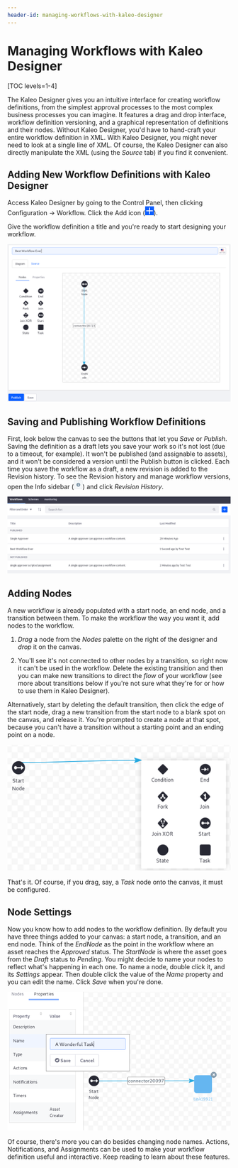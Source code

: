 ```yaml
---
header-id: managing-workflows-with-kaleo-designer
---
```


# Managing Workflows with Kaleo Designer

[TOC levels=1-4]

The Kaleo Designer gives you an intuitive interface for creating workflow
definitions, from the simplest approval processes to the most complex business
processes you can imagine. It features a drag and drop interface, workflow
definition versioning, and a graphical representation of definitions and their
nodes. Without Kaleo Designer, you'd have to hand-craft your entire workflow
definition in XML. With Kaleo Designer, you might never need to look at a single
line of XML. Of course, the Kaleo Designer can also directly manipulate the XML
(using the *Source* tab) if you find it convenient.

## Adding New Workflow Definitions with Kaleo Designer

Access Kaleo Designer by going to the Control Panel, then clicking
Configuration &rarr; Workflow. Click the Add icon
(![Add](../../../images-dxp/icon-add.png)).

Give the workflow definition a title and you're ready to start designing your
workflow.

![Figure 1: The Kaleo Designer's graphical interface makes designing workflows intuitive.](../../../images-dxp/workflow-designer-canvas.png)

## Saving and Publishing Workflow Definitions

First, look below the canvas to see the buttons that let you *Save* or
*Publish*. Saving the definition as a draft lets you save your work so it's not
lost (due to a timeout, for example). It won't be published (and assignable to
assets), and it won't be considered a version until the Publish button is
clicked. Each time you save the workflow as a draft, a new revision is added to
the Revision history. To see the Revision history and manage workflow versions,
open the Info sidebar (![Information](../../../images/icon-information.png)) and
click *Revision History*.

![Figure 2: View a list of the current workflows that can be edited in the Kaleo Designer.](../../../images-dxp/workflow-designer-definitions.png)

## Adding Nodes

A new workflow is already populated with a start node, an end node, and a
transition between them. To make the workflow the way you want it, add nodes to
the workflow. 

1. *Drag* a node from the *Nodes* palette on the right of the designer and
   *drop* it on the canvas.

2. You'll see it's not connected to other nodes by a transition, so right now it
   can't be used in the workflow. Delete the existing transition and then you
   can make new transitions to direct the *flow* of your workflow (see more
   about transitions below if you're not sure what they're for or how to use
   them in Kaleo Designer).

Alternatively, start by deleting the default transition, then click the edge of
the start node, drag a new transition from the start node to a blank spot on the
canvas, and release it. You're prompted to create a node at that spot, because
you can't have a transition without a starting point and an ending point on
a node.

![Figure 3: You can add a node by creating a transition that ends at a blank spot on your Designer canvas.](../../../images-dxp/workflow-designer-add-node.png)

That's it. Of course, if you drag, say, a *Task* node onto the canvas, it must
be configured.

## Node Settings

Now you know how to add nodes to the workflow definition. By default you have
three things added to your canvas: a start node, a transition, and an end node.
Think of the *EndNode* as the point in the workflow where an asset reaches the
*Approved* status. The *StartNode* is where the asset goes from the *Draft*
status to *Pending*. You might decide to name your nodes to reflect what's
happening in each one. To name a node, double click it, and its *Settings*
appear. Then double click the value of the *Name* property and you can edit the
name. Click *Save* when you're done. 

![Figure 4: You can edit a node's settings.](../../../images-dxp/workflow-designer-node-settings.png)

Of course, there's more you can do besides changing node names. Actions,
Notifications, and Assignments can be used to make your workflow definition
useful and interactive. Keep reading to learn about these features.

<!-- ## Related Topics [](id=related-topics)

[Workflow Forms](discover/portal/-/knowledge_base/7-1/workflow-forms)

[Using Workflow](discover/portal/-/knowledge_base/7-1/enabling-workflow)

[Liferay's Workflow Framework](/docs/7-1/tutorials/-/knowledge_base/t/liferays-workflow-framework)

[Creating Simple Applications](discover/portal/-/knowledge_base/7-1/creating-simple-applications) -->
